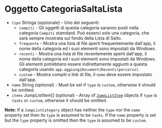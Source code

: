 # Oggetto CategoriaSaltaLista

* `tipo` Stringa (opzionale) - Uno dei seguenti: 
  * `compiti` - Gli oggetti di questa categoria saranno posti nella categoria `Compiti` stamdard. Può esserci solo una categoria, che sarà sempre mostrata sul fondo della Lista di Salto.
  * `frequente` - Mostra una lista di file aperti frequentemente dall'app, il nome della categoria ed i suoi elementi sono impostati da Windows.
  * `recenti` - Mostra una lista di file recentemente aperti dall'app, il nome della categoria ed i suoi elementi sono impostati da Windows. Gli elementi potrebbero essere indirettamente aggiunti a questa categoria usando `app.aggiungiDocumentiRecenti(percorso)`.
  * `custom` - Mostra compiti o link di file, il `nome` deve essere impostato dall'app.
* `name` String (optional) - Must be set if `type` is `custom`, otherwise it should be omitted.
* `items` JumpListItem[] (optional) - Array of [`JumpListItem`](jump-list-item.md) objects if `type` is `tasks` or `custom`, otherwise it should be omitted.

**Note:** If a `JumpListCategory` object has neither the `type` nor the `name` property set then its `type` is assumed to be `tasks`. If the `name` property is set but the `type` property is omitted then the `type` is assumed to be `custom`.